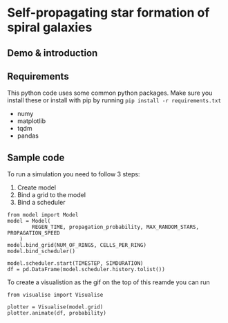 # Self-propagating star formation of spiral galaxies

## Demo & introduction

## Requirements

This python code uses some common python packages. Make sure you install these or install with pip by running `pip install -r requirements.txt`
  
  * numy
  * matplotlib
  * tqdm
  * pandas

## Sample code

To run a simulation you need to follow 3 steps:
1. Create model
2. Bind a grid to the model
3. Bind a scheduler
```
from model import Model
model = Model(
        REGEN_TIME, propagation_probability, MAX_RANDOM_STARS, PROPAGATION_SPEED
    )
model.bind_grid(NUM_OF_RINGS, CELLS_PER_RING)
model.bind_scheduler()

model.scheduler.start(TIMESTEP, SIMDURATION)
df = pd.DataFrame(model.scheduler.history.tolist())
```

To create a visualistion as the gif on the top of this reamde you can run

```
from visualise import Visualise

plotter = Visualise(model.grid)
plotter.animate(df, probability)
